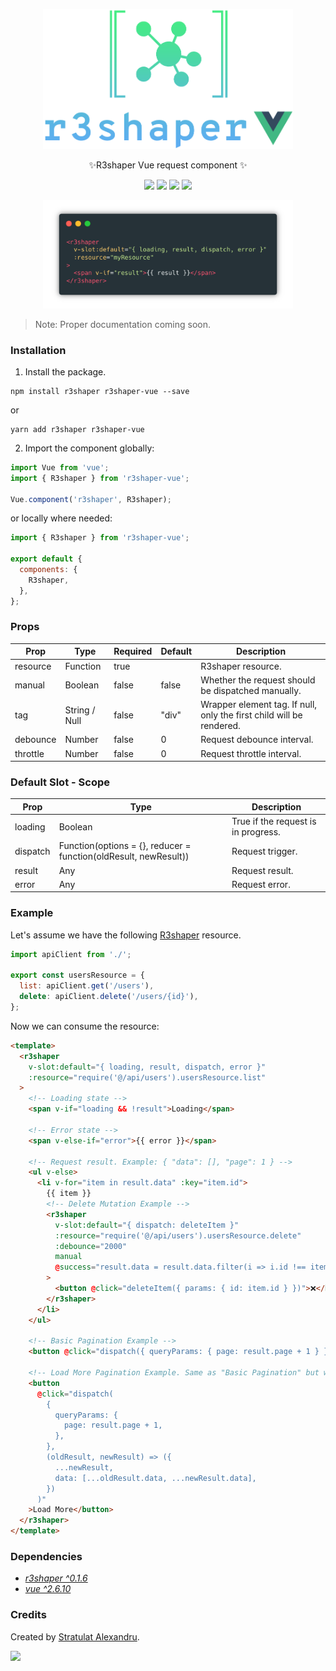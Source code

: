 <p align="center">
  <img width="400px" src="./assets/r3shaper-vue-logo.png" alt="logo" />
</p>

<p align="center">
✨R3shaper Vue request component ✨
</p>

<p align="center">
  <img src="https://travis-ci.org/coltor-apps/r3shaper-vue.svg?branch=master">
  <img src="https://badge.fury.io/js/r3shaper-vue.svg">
  <img src="https://img.shields.io/badge/License-MIT-green.svg">
  <a href="https://twitter.com/home?status=https%3A//github.com/coltor-apps/r3shaper-vue">
    <img src="https://img.shields.io/twitter/url/https/github.com/coltor-apps/r3shaper-vue.svg?style=social">
  </a>
</p>

<p align="center">
  <img width="400px" src="./assets/basic-example.png" alt="example" />
</p>

> Note: Proper documentation coming soon.

### Installation

1. Install the package.
```shell
npm install r3shaper r3shaper-vue --save
```
or
```shell
yarn add r3shaper r3shaper-vue
```
2. Import the component globally:
```js
import Vue from 'vue';
import { R3shaper } from 'r3shaper-vue';

Vue.component('r3shaper', R3shaper);
```
or locally where needed:
```js
import { R3shaper } from 'r3shaper-vue';

export default {
  components: {
    R3shaper,
  },
};
```

### Props

| Prop     | Type          | Required | Default | Description                                                          |
|----------|---------------|----------|---------|----------------------------------------------------------------------|
| resource | Function      | true     |         | R3shaper resource.                                                   |
| manual   | Boolean       | false    | false   | Whether the request should be dispatched manually.                   |
| tag      | String / Null | false    | "div"   | Wrapper element tag. If null, only the first child will be rendered. |
| debounce | Number        | false    | 0       | Request debounce interval.                                           |
| throttle | Number        | false    | 0       | Request throttle interval.                                           |

### Default Slot - Scope

| Prop     | Type                                                     | Description                         |
|----------|----------------------------------------------------------|-------------------------------------|
| loading  | Boolean                                                  | True if the request is in progress. |
| dispatch | Function(options = {}, reducer = function(oldResult, newResult)) | Request trigger.                    |
| result   | Any                                                    | Request result.                     |
| error    | Any                                                    | Request error.                      |


### Example

Let's assume we have the following [R3shaper](https://github.com/coltor-apps/r3shaper) resource.

```js
import apiClient from './';

export const usersResource = {
  list: apiClient.get('/users'),
  delete: apiClient.delete('/users/{id}'),
};
```

Now we can consume the resource:
```html
<template>
  <r3shaper
    v-slot:default="{ loading, result, dispatch, error }"
    :resource="require('@/api/users').usersResource.list"
  >
    <!-- Loading state -->
    <span v-if="loading && !result">Loading</span>

    <!-- Error state -->
    <span v-else-if="error">{{ error }}</span>

    <!-- Request result. Example: { "data": [], "page": 1 } -->
    <ul v-else>
      <li v-for="item in result.data" :key="item.id">
        {{ item }}
        <!-- Delete Mutation Example -->
        <r3shaper
          v-slot:default="{ dispatch: deleteItem }"
          :resource="require('@/api/users').usersResource.delete"
          :debounce="2000"
          manual
          @success="result.data = result.data.filter(i => i.id !== item.id)"
        >
          <button @click="deleteItem({ params: { id: item.id } })">❌</button>
        </r3shaper>
      </li>
    </ul>

    <!-- Basic Pagination Example -->
    <button @click="dispatch({ queryParams: { page: result.page + 1 } })">Next Page</button>

    <!-- Load More Pagination Example. Same as "Basic Pagination" but with custom reducer -->
    <button
      @click="dispatch(
        {
          queryParams: {
            page: result.page + 1,
          },
        },
        (oldResult, newResult) => ({
          ...newResult,
          data: [...oldResult.data, ...newResult.data],
        })
      )"
    >Load More</button>
  </r3shaper>
</template>
```

### Dependencies

- [*r3shaper ^0.1.6*](https://github.com/coltor-apps/r3shaper)
- [*vue ^2.6.10*](https://github.com/vuejs/vue)

### Credits

Created by [Stratulat Alexandru](https://twitter.com/sandulat).

<a href="https://coltorapps.com/">
  <img src="https://coltorapps.com/images/logo_transparent.png" width="150px">
</a>
